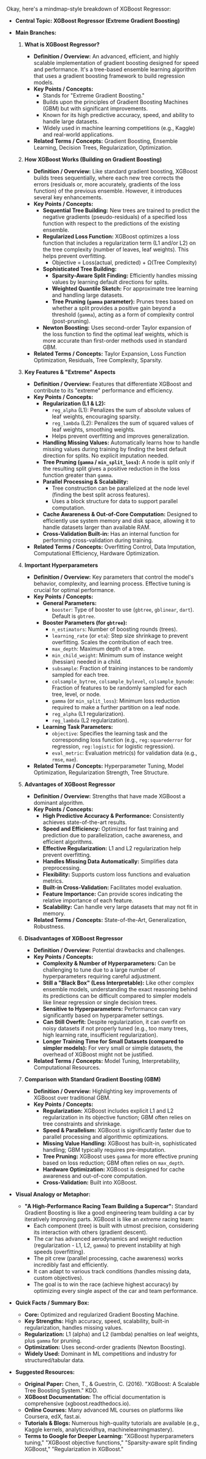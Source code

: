 Okay, here's a mindmap-style breakdown of XGBoost Regressor:

*   **Central Topic: XGBoost Regressor (Extreme Gradient Boosting)**

*   **Main Branches:**

    1.  **What is XGBoost Regressor?**
        *   **Definition / Overview:** An advanced, efficient, and highly scalable implementation of gradient boosting designed for speed and performance. It's a tree-based ensemble learning algorithm that uses a gradient boosting framework to build regression models.
        *   **Key Points / Concepts:**
            *   Stands for "Extreme Gradient Boosting."
            *   Builds upon the principles of Gradient Boosting Machines (GBM) but with significant improvements.
            *   Known for its high predictive accuracy, speed, and ability to handle large datasets.
            *   Widely used in machine learning competitions (e.g., Kaggle) and real-world applications.
        *   **Related Terms / Concepts:** Gradient Boosting, Ensemble Learning, Decision Trees, Regularization, Optimization.

    2.  **How XGBoost Works (Building on Gradient Boosting)**
        *   **Definition / Overview:** Like standard gradient boosting, XGBoost builds trees sequentially, where each new tree corrects the errors (residuals or, more accurately, gradients of the loss function) of the previous ensemble. However, it introduces several key enhancements.
        *   **Key Points / Concepts:**
            *   **Sequential Tree Building:** New trees are trained to predict the negative gradients (pseudo-residuals) of a specified loss function with respect to the predictions of the existing ensemble.
            *   **Regularized Loss Function:** XGBoost optimizes a loss function that includes a regularization term (L1 and/or L2) on the tree complexity (number of leaves, leaf weights). This helps prevent overfitting.
                *   Objective = Loss(actual, predicted) + Ω(Tree Complexity)
            *   **Sophisticated Tree Building:**
                *   **Sparsity-Aware Split Finding:** Efficiently handles missing values by learning default directions for splits.
                *   **Weighted Quantile Sketch:** For approximate tree learning and handling large datasets.
                *   **Tree Pruning (`gamma` parameter):** Prunes trees based on whether a split provides a positive gain beyond a threshold (`gamma`), acting as a form of complexity control (post-pruning).
            *   **Newton Boosting:** Uses second-order Taylor expansion of the loss function to find the optimal leaf weights, which is more accurate than first-order methods used in standard GBM.
        *   **Related Terms / Concepts:** Taylor Expansion, Loss Function Optimization, Residuals, Tree Complexity, Sparsity.

    3.  **Key Features & "Extreme" Aspects**
        *   **Definition / Overview:** Features that differentiate XGBoost and contribute to its "extreme" performance and efficiency.
        *   **Key Points / Concepts:**
            *   **Regularization (L1 & L2):**
                *   `reg_alpha` (L1): Penalizes the sum of absolute values of leaf weights, encouraging sparsity.
                *   `reg_lambda` (L2): Penalizes the sum of squared values of leaf weights, smoothing weights.
                *   Helps prevent overfitting and improves generalization.
            *   **Handling Missing Values:** Automatically learns how to handle missing values during training by finding the best default direction for splits. No explicit imputation needed.
            *   **Tree Pruning (`gamma` / `min_split_loss`):** A node is split only if the resulting split gives a positive reduction in the loss function greater than `gamma`.
            *   **Parallel Processing & Scalability:**
                *   Tree construction can be parallelized at the node level (finding the best split across features).
                *   Uses a block structure for data to support parallel computation.
            *   **Cache Awareness & Out-of-Core Computation:** Designed to efficiently use system memory and disk space, allowing it to handle datasets larger than available RAM.
            *   **Cross-Validation Built-in:** Has an internal function for performing cross-validation during training.
        *   **Related Terms / Concepts:** Overfitting Control, Data Imputation, Computational Efficiency, Hardware Optimization.

    4.  **Important Hyperparameters**
        *   **Definition / Overview:** Key parameters that control the model's behavior, complexity, and learning process. Effective tuning is crucial for optimal performance.
        *   **Key Points / Concepts:**
            *   **General Parameters:**
                *   `booster`: Type of booster to use (`gbtree`, `gblinear`, `dart`). Default is `gbtree`.
            *   **Booster Parameters (for `gbtree`):**
                *   `n_estimators`: Number of boosting rounds (trees).
                *   `learning_rate` (or `eta`): Step size shrinkage to prevent overfitting. Scales the contribution of each tree.
                *   `max_depth`: Maximum depth of a tree.
                *   `min_child_weight`: Minimum sum of instance weight (hessian) needed in a child.
                *   `subsample`: Fraction of training instances to be randomly sampled for each tree.
                *   `colsample_bytree`, `colsample_bylevel`, `colsample_bynode`: Fraction of features to be randomly sampled for each tree, level, or node.
                *   `gamma` (or `min_split_loss`): Minimum loss reduction required to make a further partition on a leaf node.
                *   `reg_alpha` (L1 regularization).
                *   `reg_lambda` (L2 regularization).
            *   **Learning Task Parameters:**
                *   `objective`: Specifies the learning task and the corresponding loss function (e.g., `reg:squarederror` for regression, `reg:logistic` for logistic regression).
                *   `eval_metric`: Evaluation metric(s) for validation data (e.g., `rmse`, `mae`).
        *   **Related Terms / Concepts:** Hyperparameter Tuning, Model Optimization, Regularization Strength, Tree Structure.

    5.  **Advantages of XGBoost Regressor**
        *   **Definition / Overview:** Strengths that have made XGBoost a dominant algorithm.
        *   **Key Points / Concepts:**
            *   **High Predictive Accuracy & Performance:** Consistently achieves state-of-the-art results.
            *   **Speed and Efficiency:** Optimized for fast training and prediction due to parallelization, cache awareness, and efficient algorithms.
            *   **Effective Regularization:** L1 and L2 regularization help prevent overfitting.
            *   **Handles Missing Data Automatically:** Simplifies data preprocessing.
            *   **Flexibility:** Supports custom loss functions and evaluation metrics.
            *   **Built-in Cross-Validation:** Facilitates model evaluation.
            *   **Feature Importance:** Can provide scores indicating the relative importance of each feature.
            *   **Scalability:** Can handle very large datasets that may not fit in memory.
        *   **Related Terms / Concepts:** State-of-the-Art, Generalization, Robustness.

    6.  **Disadvantages of XGBoost Regressor**
        *   **Definition / Overview:** Potential drawbacks and challenges.
        *   **Key Points / Concepts:**
            *   **Complexity & Number of Hyperparameters:** Can be challenging to tune due to a large number of hyperparameters requiring careful adjustment.
            *   **Still a "Black Box" (Less Interpretable):** Like other complex ensemble models, understanding the exact reasoning behind its predictions can be difficult compared to simpler models like linear regression or single decision trees.
            *   **Sensitive to Hyperparameters:** Performance can vary significantly based on hyperparameter settings.
            *   **Can Still Overfit:** Despite regularization, it can overfit on noisy datasets if not properly tuned (e.g., too many trees, high learning rate, insufficient regularization).
            *   **Longer Training Time for Small Datasets (compared to simpler models):** For very small or simple datasets, the overhead of XGBoost might not be justified.
        *   **Related Terms / Concepts:** Model Tuning, Interpretability, Computational Resources.

    7.  **Comparison with Standard Gradient Boosting (GBM)**
        *   **Definition / Overview:** Highlighting key improvements of XGBoost over traditional GBM.
        *   **Key Points / Concepts:**
            *   **Regularization:** XGBoost includes explicit L1 and L2 regularization in its objective function; GBM often relies on tree constraints and shrinkage.
            *   **Speed & Parallelism:** XGBoost is significantly faster due to parallel processing and algorithmic optimizations.
            *   **Missing Value Handling:** XGBoost has built-in, sophisticated handling; GBM typically requires pre-imputation.
            *   **Tree Pruning:** XGBoost uses `gamma` for more effective pruning based on loss reduction; GBM often relies on `max_depth`.
            *   **Hardware Optimization:** XGBoost is designed for cache awareness and out-of-core computation.
            *   **Cross-Validation:** Built into XGBoost.

*   **Visual Analogy or Metaphor:**
    *   **"A High-Performance Racing Team Building a Supercar":** Standard Gradient Boosting is like a good engineering team building a car by iteratively improving parts. XGBoost is like an *extreme* racing team:
        *   Each component (tree) is built with utmost precision, considering its interaction with others (gradient descent).
        *   The car has advanced aerodynamics and weight reduction (regularization - L1, L2, `gamma`) to prevent instability at high speeds (overfitting).
        *   The pit crew (parallel processing, cache awareness) works incredibly fast and efficiently.
        *   It can adapt to various track conditions (handles missing data, custom objectives).
        *   The goal is to win the race (achieve highest accuracy) by optimizing every single aspect of the car and team performance.

*   **Quick Facts / Summary Box:**
    *   **Core:** Optimized and regularized Gradient Boosting Machine.
    *   **Key Strengths:** High accuracy, speed, scalability, built-in regularization, handles missing values.
    *   **Regularization:** L1 (alpha) and L2 (lambda) penalties on leaf weights, plus `gamma` for pruning.
    *   **Optimization:** Uses second-order gradients (Newton Boosting).
    *   **Widely Used:** Dominant in ML competitions and industry for structured/tabular data.

*   **Suggested Resources:**
    *   **Original Paper:** Chen, T., & Guestrin, C. (2016). "XGBoost: A Scalable Tree Boosting System." KDD.
    *   **XGBoost Documentation:** The official documentation is comprehensive (xgboost.readthedocs.io).
    *   **Online Courses:** Many advanced ML courses on platforms like Coursera, edX, fast.ai.
    *   **Tutorials & Blogs:** Numerous high-quality tutorials are available (e.g., Kaggle kernels, analyticsvidhya, machinelearningmastery).
    *   **Terms to Google for Deeper Learning:** "XGBoost hyperparameters tuning," "XGBoost objective functions," "Sparsity-aware split finding XGBoost," "Regularization in XGBoost."